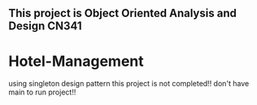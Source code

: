 ## This project is Object Oriented Analysis and Design CN341
# Hotel-Management

using singleton design pattern
this project is not completed!!
don't have main to run project!!
